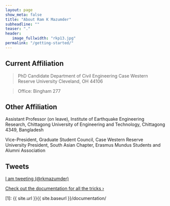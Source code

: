 ```yaml
---
layout: page
show_meta: false
title: "About Ram K Mazumder"
subheadline: ""
teaser: "."
header:
   image_fullwidth: "rkp13.jpg"
permalink: "/getting-started/"
---
```

## Current Affiliation
> PhD Candidate
> Department of Civil Engineering
> Case Western Reserve University
> Cleveland, OH 44106

> Office: Bingham 277

## Other Affiliation
Assistant Professor (on leave),
Institute of Earthquake Engineering Research,
Chittagong University of Engineering and Technology,
Chittagong 4349, Bangladesh

Vice-President, Graduate Student Council, Case Western Reserve University
President, South Asian Chapter, Erasmus Mundus Students and Alumni Association

## Tweets
<p>
 <a class="twitter-timeline"
 href="https://twitter.com/rkmazumder"
 data-chrome="nofooter noborders transparent" data-tweet-limit="3">I am tweeting (@rkmazumder)</a>
 <script>
						!function(d, s, id) {
							var js, fjs = d.getElementsByTagName(s)[0], p = /^http:/
									.test(d.location) ? 'http' : 'https';
							if (!d.getElementById(id)) {
								js = d.createElement(s);
								js.id = id;
								js.src = p
										+ "://platform.twitter.com/widgets.js";
								fjs.parentNode.insertBefore(js, fjs);
							}
						}(document, "script", "twitter-wjs");
 </script>
</p>


<a class="radius button small" href="{{ site.url }}{{ site.baseurl }}/documentation/">Check out the documentation for all the tricks ›</a>


 [1]: {{ site.url }}{{ site.baseurl }}/documentation/
